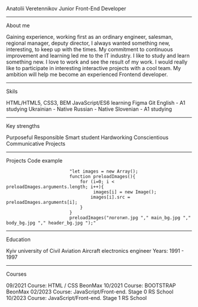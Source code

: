 Anatolii Veretennikov
Junior Front-End Developer

---

About me

Gaining experience, working first as an ordinary engineer, salesman, regional manager, deputy director, I always wanted something new, interesting, to keep up with the times.
My commitment to continuous improvement and learning led me to the IT industry.
I like to study and learn something new. I love to work and see the result of my work.
I would really like to participate in interesting interactive projects with a cool team.
My ambition will help me become an experienced Frontend developer.

---

Skils

HTML/HTML5, CSS3, BEM
JavaScript/ES6 learning
Figma
Git
English - A1 studying
Ukrainian - Native
Russian - Native
Slovenian - A1 studying

---

Key strengths

Purposeful
Responsible
Smart student
Hardworking
Conscientious
Communicative
Projects

---

Projects
Code example

                            "let images = new Array();
                            function preloadImages(){
                                for (i=0; i < preloadImages.arguments.length; i++){
                                     images[i] = new Image();
                                    images[i].src = preloadImages.arguments[i];
                                }
                            }
                            preloadImages("логотип.jpg "," main_bg.jpg "," body_bg.jpg "," header_bg.jpg ");"

---

Education

Kyiv university of Civil Aviation
Aircraft electronics engineer
Years: 1991 - 1997

---

Courses

09/2021
Course: HTML / CSS
BeonMax
10/2021
Course: BOOTSTRAP
BeonMax
02/2023
Course: JavaScript/Front-end. Stage 0
RS School
10/2023
Course: JavaScript/Front-end. Stage 1
RS School

